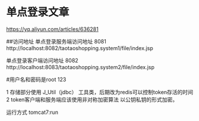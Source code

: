 # 单点登录文章
https://yq.aliyun.com/articles/636281


##访问地址
单点登录服务端访问地址
8081
http://localhost:8082/taotaoshopping.system1/file/index.jsp

单点登录客户端访问地址
8082
http://localhost:8083/taotaoshopping.system2/file/index.jsp

#用户名和密码是root 123

1  存储部分使用 J_Util（jdbc） 工具类，后期改为redis可以控制token存活的时间
2 token客户端和服务端应该使用非对称加密算法 以公钥私钥的形式加密。


运行方式 
tomcat7:run

